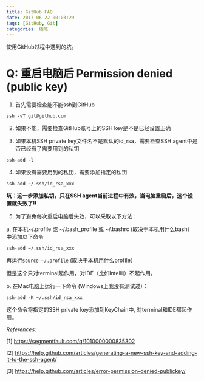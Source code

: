 ```yaml
---
title: GitHub FAQ
date: 2017-06-22 00:03:29
tags: [GitHub, Git]
categories: 随笔
---
```


使用GitHub过程中遇到的坑。

<!-- more -->

# Q: 重启电脑后 Permission denied (public key) 

1) 首先需要检查能不能ssh到GitHub

```
ssh -vT git@github.com
```

2) 如果不能，需要检查GitHub账号上的SSH key是不是已经设置正确

3) 如果本机SSH private key文件名不是默认的id_rsa，需要检查SSH agent中是否已经有了需要用到的私钥

```
ssh-add -l
```

4) 如果没有需要用到的私钥，需要添加指定的私钥

```
ssh-add ~/.ssh/id_rsa_xxx
```

**坑：这一步添加私钥，只在SSH agent当前进程中有效，当电脑重启后，这个设置就失效了!!**

5) 为了避免每次重启电脑后失效，可以采取以下方法：

a. 在本机~/.profile 或 ~/.bash_profile 或 ~/.bashrc (取决于本机用什么bash）中添加以下命令

```
ssh-add ~/.ssh/id_rsa_xxx
```

再运行`source ~/.profile` (取决于本机用什么profile）

但是这个只对terminal起作用，对IDE（比如Intellij）不起作用。

b. 在Mac电脑上运行一下命令 (Windows上我没有测试过）：

```
ssh-add -K ~/.ssh/id_rsa_xxx
```

这个命令将指定的SSH private key添加到KeyChain中, 对terminal和IDE都起作用。


*References:*

[1] https://segmentfault.com/q/1010000000835302

[2] https://help.github.com/articles/generating-a-new-ssh-key-and-adding-it-to-the-ssh-agent/

[3] https://help.github.com/articles/error-permission-denied-publickey/





